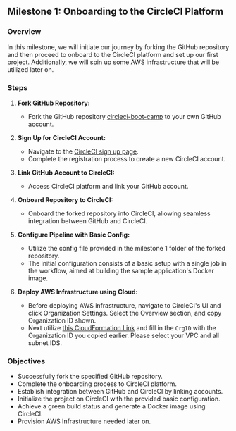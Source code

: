 ## Milestone 1: Onboarding to the CircleCI Platform

### Overview
In this milestone, we will initiate our journey by forking the GitHub repository and then proceed to onboard to the CircleCI platform and set up our first project.
Additionally, we will spin up some AWS infrastructure that will be utilized later on.  

### Steps
1. **Fork GitHub Repository:**
   - Fork the GitHub repository [circleci-boot-camp](https://github.com/CircleCI-Labs/circleci-boot-camp) to your own GitHub account.

2. **Sign Up for CircleCI Account:**
   - Navigate to the [CircleCI sign up page](https://circleci.com/signup/).
   - Complete the registration process to create a new CircleCI account.

3. **Link GitHub Account to CircleCI:**
   - Access CircleCI platform and link your GitHub account.

4. **Onboard Repository to CircleCI:**
   - Onboard the forked repository into CircleCI, allowing seamless integration between GitHub and CircleCI.

5. **Configure Pipeline with Basic Config:**
   - Utilize the config file provided in the milestone 1 folder of the forked repository.
   - The initial configuration consists of a basic setup with a single job in the workflow, aimed at building the sample application's Docker image.

5. **Deploy AWS Infrastructure using Cloud:**
   - Before deploying AWS infrastructure, navigate to CircleCI's UI and click Organization Settings. Select the Overview section, and copy Organization ID shown.
   - Next utilize [this CloudFormation Link](https://us-east-1.console.aws.amazon.com/cloudformation/home?region=us-east-1#/stacks/quickcreate?templateURL=https://aws-ambassador-labs.s3.amazonaws.com/lab-1-starter-template.yml&stackName=AWS-Ambassador-Lab-1-Starter&param_OrgId=&param_LoadBalancerName=ambassador&param_RoleName=ambassador&param_CertificateThumbprint=9e99a48a9960b14926bb7f3b02e22da2b0ab7280&param_SecurityGroupName=ambassador&param_VpcID=&param_ECSTaskExecutionRole=ecsTaskExecutionRoleAmbassador&param_ClusterName=ambassador&param_RepositoryName=ambassador&param_SubnetIDs%5B%5D=) and fill in the `OrgID` with the Organization ID you copied earlier. Please select your VPC and all subnet IDS.

### Objectives
- Successfully fork the specified GitHub repository.
- Complete the onboarding process to CircleCI platform.
- Establish integration between GitHub and CircleCI by linking accounts.
- Initialize the project on CircleCI with the provided basic configuration.
- Achieve a green build status and generate a Docker image using CircleCI.
- Provision AWS Infrastructure needed later on.
